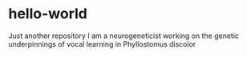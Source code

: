 # hello-world
Just another repository
I am a neurogeneticist working on the genetic underpinnings of vocal learning in Phyllostomus discolor
